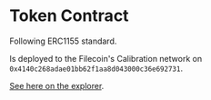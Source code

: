 # Token Contract

Following ERC1155 standard.

Is deployed to the Filecoin's Calibration network on `0x4140c268adae01bb62f1aa8d043000c36e692731`.

[See here on the explorer](https://calibration.filscan.io/address/0xef6d29ddff75c3ac09c7aa37b3ea58aa2bb24eb5/).
